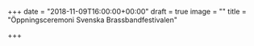 +++
date = "2018-11-09T16:00:00+00:00"
draft = true
image = ""
title = "Öppningsceremoni Svenska Brassbandfestivalen"

+++

